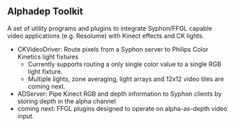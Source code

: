 Alphadep Toolkit
----------------

A set of utility programs and plugins to integrate Syphon/FFGL capable video applications (e.g. Resolume) with Kinect effects and CK lights.

* CKVideoDriver: Route pixels from a Syphon server to Philips Color Kinetics light fixtures
    * Currently supports routing a only single color value to a single RGB light fixture.
    * Multiple lights, zone averaging, light arrays and 12x12 video tiles are coming next.
* ADServer: Pipe Kinect RGB and depth information to Syphon clients by storing depth in the alpha channel
* coming next: FFGL plugins designed to operate on alpha-as-depth video input.

